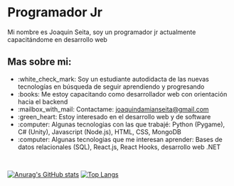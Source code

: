
<h1>Programador Jr</h1>

Mi nombre es Joaquin Seita, soy un programador jr actualmente capacitándome en desarrollo web

<h2>Mas sobre mi:</h2>

<ul>
<li>:white_check_mark: Soy un estudiante autodidacta de las nuevas tecnologías en búsqueda de seguir aprendiendo y progresando</li>
<li>:books: Me estoy capacitando como desarrollador web con orientación hacia el backend</li>
<li>:mailbox_with_mail: Contactame: <a href="mailto:joaquindamianseita@gmail.com">joaquindamianseita@gmail.com</a></li>
<li>:green_heart: Estoy interesado en el desarrollo web y de software</li>
<li>:computer: Algunas tecnologias con las que trabajé: Python (Pygame), C# (Unity), Javascript (Node.js), HTML, CSS, MongoDB</li>
<li>:computer: Algunas tecnologias que me interesan aprender: Bases de datos relacionales (SQL), React.js, React Hooks, desarrollo web .NET</li>
</ul><br>

[![Anurag's GitHub stats](https://github-readme-stats.vercel.app/api?username=JoaquinDamianSeita&theme=react)](https://github.com/anuraghazra/github-readme-stats)
[![Top Langs](https://github-readme-stats.vercel.app/api/top-langs/?username=JoaquinDamianSeita&layout=compact&theme=react)](https://github.com/anuraghazra/github-readme-stats)
